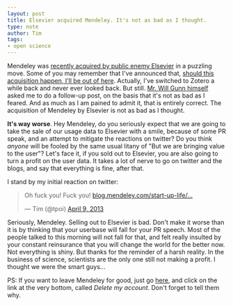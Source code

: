 ```yaml
---
layout: post
title: Elsevier acquired Mendeley. It's not as bad as I thought.
type: note
author: Tim
tags:
- open science
---
```


Mendeley was [recently acquired by public enemy Elsevier](http://blog.mendeley.com/start-up-life/team-mendeley-is-joining-elsevier/) in a puzzling move. Some of you may remember that I've announced that, [should this acquisition happen, I'll be out of here](http://timotheepoisot.fr/2013/01/19/elsevier-mendeley-out/). Actually, I've switched to Zotero a while back and never ever looked back. But still. [Mr. Will Gunn himself](http://timotheepoisot.fr/2013/01/19/elsevier-mendeley-out/#comment-857798908) asked me to do a follow-up post, on the basis that it's not as bad as I feared. And as much as I am pained to admit it, that is entirely correct. The acquisition of Mendeley by Elsevier is not as bad as I thought.

**It's way worse**. Hey Mendeley, do you seriously expect that we are going to take the sale of our usage data to Elsevier with a smile, because of some PR speak, and an attempt to mitigate the reactions on twitter? Do you think *anyone* will be fooled by the same usual litany of "But we are bringing value to the user"? Let's face it, if you sold out to Elsevier, you are also going to turn a profit on the user data. It takes a lot of nerve to go on twitter and the blogs, and say that everything is fine, after that.

I stand by my initial reaction on twitter:

<blockquote class="twitter-tweet"><p>Oh fuck you! Fuck you! <a href="http://t.co/ewGmbYp3yG" title="http://blog.mendeley.com/start-up-life/team-mendeley-is-joining-elsevier/">blog.mendeley.com/start-up-life/…</a></p>&mdash; Tim (@tpoi) <a href="https://twitter.com/tpoi/status/321432025691197440">April 9, 2013</a></blockquote>
<script async src="//platform.twitter.com/widgets.js" charset="utf-8"></script>

Seriously, Mendeley. Selling out to Elsevier is bad. Don't make it worse than it is by thinking that your userbase will fall for your PR speech. Most of the people  talked to this morning will not fall for that, and felt really insulted by your constant reinsurance that you will change the world for the better now. Not everything is shiny. But thanks for the reminder of a harsh reality. In the business of science, scientists are the only one still not making a profit. I thought we were the smart guys...

PS: If you want to leave Mendeley for good, just go [here](https://www.mendeley.com/account/details/), and click on the link at the very bottom, called *Delete my account*. Don't forget to tell them why.

